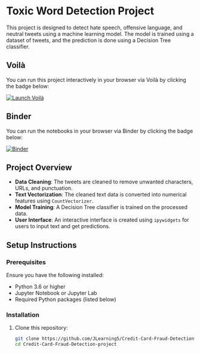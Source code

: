 # Toxic Word Detection Project

This project is designed to detect hate speech, offensive language, and neutral tweets using a machine learning model. The model is trained using a dataset of tweets, and the prediction is done using a Decision Tree classifier.

## Voilà

You can run this project interactively in your browser via Voilà by clicking the badge below:

[![Launch Voilà](https://img.shields.io/badge/launch-Voilà-blue.svg)](https://mybinder.org/v2/gh/JLearning5/Toxic-word-detection-project/HEAD?urlpath=voila/render/notebooks/TWD_preview.ipynb)

## Binder

You can run the notebooks in your browser via Binder by clicking the badge below:

[![Binder](https://mybinder.org/badge_logo.svg)](https://mybinder.org/v2/gh/JLearning5/Toxic-word-detection-project/HEAD?labpath=notebooks%2FToxic_word_detection.ipynb)

## Project Overview

- **Data Cleaning**: The tweets are cleaned to remove unwanted characters, URLs, and punctuation.
- **Text Vectorization**: The cleaned text data is converted into numerical features using `CountVectorizer`.
- **Model Training**: A Decision Tree classifier is trained on the processed data.
- **User Interface**: An interactive interface is created using `ipywidgets` for users to input text and get predictions.

## Setup Instructions

### Prerequisites

Ensure you have the following installed:
- Python 3.6 or higher
- Jupyter Notebook or Jupyter Lab
- Required Python packages (listed below)

### Installation

1. Clone this repository:
   ```bash
   git clone https://github.com/JLearning5/Credit-Card-Fraud-Detection-project.git
   cd Credit-Card-Fraud-Detection-project
